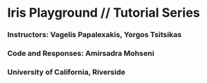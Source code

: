 # Iris Playground // Tutorial Series
### Instructors: Vagelis Papalexakis, Yorgos Tsitsikas
### Code and Responses: Amirsadra Mohseni
### University of California, Riverside

